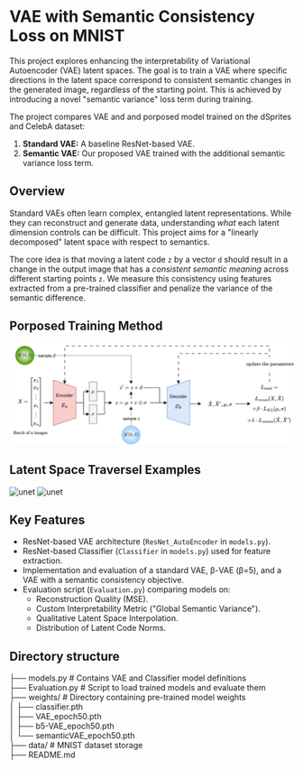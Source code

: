 # VAE with Semantic Consistency Loss on MNIST

This project explores enhancing the interpretability of Variational Autoencoder (VAE) latent spaces. The goal is to train a VAE where specific directions in the latent space correspond to consistent semantic changes in the generated image, regardless of the starting point. This is achieved by introducing a novel "semantic variance" loss term during training.

The project compares VAE and and porposed model trained on the dSprites and CelebA dataset:
1.  **Standard VAE:** A baseline ResNet-based VAE.
3.  **Semantic VAE:** Our proposed VAE trained with the additional semantic variance loss term.

## Overview

Standard VAEs often learn complex, entangled latent representations. While they can reconstruct and generate data, understanding *what* each latent dimension controls can be difficult. This project aims for a "linearly decomposed" latent space with respect to semantics.

The core idea is that moving a latent code `z` by a vector `d` should result in a change in the output image that has a *consistent semantic meaning* across different starting points `z`. We measure this consistency using features extracted from a pre-trained classifier and penalize the variance of the semantic difference.

## Porposed Training Method
![unet](Examples/SemanticVAE.png)

## Latent Space Traversel Examples
![unet](Examples/final_example_1.png)
![unet](Examples/final_example_5.png)


## Key Features

*   ResNet-based VAE architecture (`ResNet_AutoEncoder` in `models.py`).
*   ResNet-based Classifier (`Classifier` in `models.py`) used for feature extraction.
*   Implementation and evaluation of a standard VAE, β-VAE (β=5), and a VAE with a semantic consistency objective.
*   Evaluation script (`Evaluation.py`) comparing models on:
    *   Reconstruction Quality (MSE).
    *   Custom Interpretability Metric ("Global Semantic Variance").
    *   Qualitative Latent Space Interpolation.
    *   Distribution of Latent Code Norms.

## Directory structure

├── models.py             # Contains VAE and Classifier model definitions  
├── Evaluation.py         # Script to load trained models and evaluate them   
├── weights/              # Directory containing pre-trained model weights  
│   ├── classifier.pth  
│   ├── VAE_epoch50.pth  
│   ├── b5-VAE_epoch50.pth  
│   └── semanticVAE_epoch50.pth  
├── data/                 # MNIST dataset storage  
├── README.md             
  
